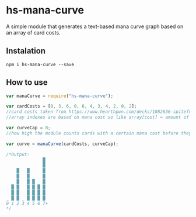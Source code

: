 # hs-mana-curve
A simple module that generates a text-based mana curve graph based on an array of card costs.

## Instalation
```
npm i hs-mana-curve --save
```

## How to use
```js
var manaCurve = require("hs-mana-curve");

var cardCosts = [0, 3, 6, 0, 6, 4, 3, 4, 2, 0, 2];
//card costs taken from https://www.hearthpwn.com/decks/1082636-spiteful-lady-in-white
//array indexes are based on mana cost so like array[cost] = amount of cards with that cost

var curveCap = 8;
//how high the module counts cards with a certain mana cost before they get capped off

var curve = manaCurve(cardCosts, curveCap);

/*Output:
              █ 
              █ 
    █   █     █ 
    █   █     █ 
    █   █ █   █ 
  █ █   █ █ █ █ 
  █ █   █ █ █ █ 
_ █ █ _ █ █ █ █ 
0 1 2 3 4 5 6 7+
*/
```
